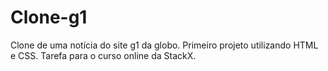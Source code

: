 # Clone-g1
Clone de uma notícia do site g1 da globo. 
Primeiro projeto utilizando HTML e CSS. Tarefa para o curso online da StackX.
